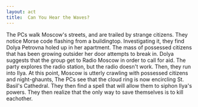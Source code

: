 ```yaml
---
layout: act
title:  Can You Hear the Waves?
---
```


The PCs walk Moscow's streets, and are trailed by strange citizens.
They notice Morse code flashing from a buildingtop.
Investigating it, they find Dolya Petrovna holed up in her apartment.
The mass of possessed citizens that has been growing outsider her door attempts to break in.
Dolya suggests that the group get to Radio Moscow in order to call for aid.
The party explores the radio station, but the radio doesn't work.
Then, they run into Ilya.
At this point, Moscow is utterly crawling with possessed citizens and night-ghaunts,
The PCs see that the cloud ring is now encircling St. Basil's Cathedral.
They then find a spell that will allow them to siphon Ilya's powers.
They then realize that the only way to save themselves is to kill eachother.







